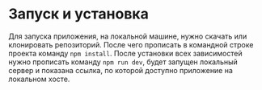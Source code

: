# Запуск и установка

Для запуска приложения, на локальной машине, нужно скачать или клонировать репозиторий. После чего прописать в командной строке проекта команду ```npm install```. После установки всех зависимостей нужно прописать команду ```npm run dev```, будет запущен локальный сервер и показана ссылка, по которой доступно приложение на локальном хосте.


